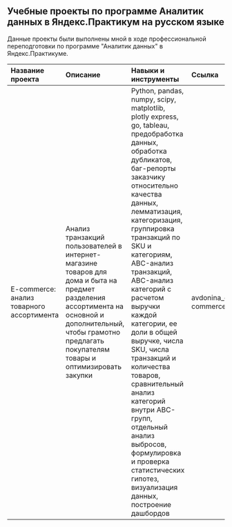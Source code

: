 ## Учебные проекты по программе Аналитик данных в Яндекс.Практикум на русском языке  
Данные проекты были выполнены мной в ходе профессиональной переподготовки по программе "Аналитик данных" в Яндекс.Практикуме.


| Название проекта | Описание | Навыки и инструменты | Ссылка |
| :--------------- | :-------------------- | :------------------- | :----- |
| E-commerce: анализ товарного ассортимента | Анализ транзакций пользователей в интернет-магазине товаров для дома и быта на предмет разделения ассортимента на основной и дополнительный, чтобы грамотно предлагать покупателям товары и оптимизировать закупки | Python, pandas, numpy, scipy, matplotlib, plotly express, go, tableau, предобработка данных, обработка дубликатов, баг-репорты заказчику относительно качества данных, лемматизация, категоризация, группировка транзакций по SKU и категориям, ABC-анализ транзакций, ABC-анализ категорий с расчетом выручки каждой категории, ее доли в общей выручке, числа SKU, числа транзакций и количества товаров, сравнительный анализ категорий внутри ABC-групп, отдельный анализ выбросов, формулировка и проверка статистических гипотез, визуализация данных, построение дашбордов | avdonina_e-commerce_rus |
